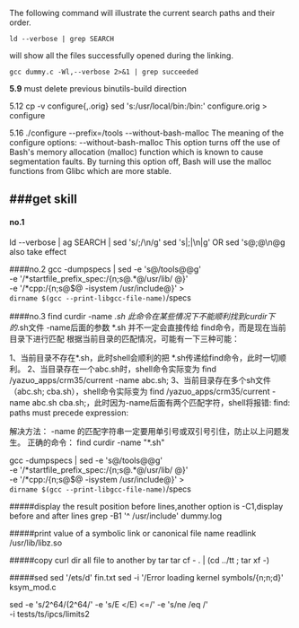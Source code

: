 The following command will illustrate the current search paths and their order.
```
ld --verbose | grep SEARCH
```

will show all the files successfully opened during the linking.
```
gcc dummy.c -Wl,--verbose 2>&1 | grep succeeded 
```

**5.9**
must delete previous binutils-build direction

5.12
cp -v configure{,.orig}
sed 's:/usr/local/bin:/bin:' configure.orig > configure

5.16
./configure --prefix=/tools --without-bash-malloc
The meaning of the configure options:
--without-bash-malloc
This option turns off the use of Bash's memory allocation (malloc) function which is known to cause segmentation faults. By turning this option off, Bash will use the malloc functions from Glibc which are more stable.



###get skill
---

#### no.1
ld --verbose | ag SEARCH | sed 's/;/\n/g'
sed 's|;|\n|g'  OR sed 's@;@\n@g also take effect

####no.2
gcc -dumpspecs | sed -e 's@/tools@@g'                   \
    -e '/\*startfile_prefix_spec:/{n;s@.*@/usr/lib/ @}' \
    -e '/\*cpp:/{n;s@$@ -isystem /usr/include@}' >      \
    `dirname $(gcc --print-libgcc-file-name)`/specs

####no.3
find curdir -name *.sh
此命令在某些情况下不能顺利找到curdir下的*.sh文件
-name后面的参数 *.sh 并不一定会直接传给 find命令，而是现在当前目录下进行匹配
根据当前目录的匹配情况，可能有一下三种可能：
 
1、当前目录不存在*.sh，此时shell会顺利的把 *.sh传递给find命令，此时一切顺利。
2、当目录存在一个abc.sh时，shell命令实际变为 find /yazuo_apps/crm35/current -name abc.sh;
3、当前目录存在多个sh文件（abc.sh; cba.sh），shell命令实际变为 find /yazuo_apps/crm35/current -name abc.sh cba.sh;，此时因为-name后面有两个匹配字符，shell将报错: find: paths must precede expression:

解决方法：
-name 的匹配字符串一定要用单引号或双引号引住，防止以上问题发生。
正确的命令：
find curdir -name "*.sh"

gcc -dumpspecs | sed -e 's@/tools@@g'                   \
    -e '/\*startfile_prefix_spec:/{n;s@.*@/usr/lib/ @}' \
    -e '/\*cpp:/{n;s@$@ -isystem /usr/include@}' >      \
    `dirname $(gcc --print-libgcc-file-name)`/specs

#####display the result position before lines,another option is -C1,display before and after lines
grep -B1 '^ /usr/include' dummy.log

#####print value of a symbolic link or canonical file name
readlink /usr/lib/libz.so

#####copy curl dir all file to another by tar
tar cf - . | (cd ../tt ; tar xf -)

#####sed
sed '/ets/d' fin.txt
sed -i '/Error loading kernel symbols/{n;n;d}' ksym_mod.c

sed -e 's/2^64/(2^64/' -e 's/E </E) <=/' -e 's/ne /eq /' \
    -i tests/ts/ipcs/limits2
